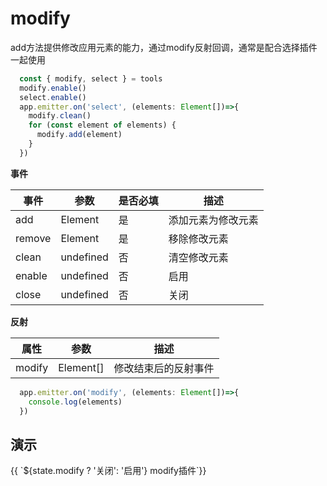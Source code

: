 # modify
add方法提供修改应用元素的能力，通过modify反射回调，通常是配合选择插件一起使用
```ts
  const { modify, select } = tools
  modify.enable()
  select.enable()
  app.emitter.on('select', (elements: Element[])=>{
    modify.clean()
    for (const element of elements) {
      modify.add(element)
    }
  })

```

**事件**

| 事件      |   参数    |  是否必填   |     描述    |
| ---- | ---- | ---- | ---- |
| add | Element  |  是  |  添加元素为修改元素  |
| remove | Element  |  是  |  移除修改元素  |
| clean | undefined  |  否  |  清空修改元素 |
| enable | undefined  |  否  |  启用  |
| close | undefined  | 否   |  关闭   |

**反射**

| 属性    |   参数    |    描述    |
| ---- | ---- | ---- |
| modify | Element[]   |  修改结束后的反射事件  |

```ts
  app.emitter.on('modify', (elements: Element[])=>{
    console.log(elements)
  })
```

## 演示

<div class="w-[500px] h-[700px]">
  <div class="flex w-full flex-col">
    <div class="flex mb-2">
      <el-button class="mr-2"  @click="switcher('modify', !state.modify)" type="primary">{{ `${state.modify ? '关闭': '启用'} modify插件`}}</el-button>
    </div>
  </div>
  <div class="w-[500px] h-[500px] border" ref="mapRef"></div>
</div>

<script setup>
  import { ref, onMounted, reactive } from 'vue'
  import { createApp } from '@web-map-service/map2d-app'

  const state = reactive({
    modify: false,
  })

  const mapRef = ref()

  let [modify, select] = []

  function switcher(type, status) {
    if (status) {
      enable(type)
      return
    }
    close(type)
  }

  function enable(type) {
    switch(type) {
      case 'modify': 
        modify.enable()
        break
    }
    state[type] = true
  }

  function close(type) {
    switch(type) {
      case 'modify': 
        modify.close()
        break
    }
    state[type] = false
  }


  onMounted(()=>{
    const app = createApp({
      el: mapRef.value
    })
    modify = app.tools.modify
    select = app.tools.select
    select.enable()
     app.emitter.on('select', (elements)=>{
      modify.clean()
      for (const element of elements) {
        modify.add(element)
      }
    })
    app.element.create({
      type: 'ap',
      data: {
        center: [5000, 5000],
        radius: 1000
      }
    })
  })

</script>